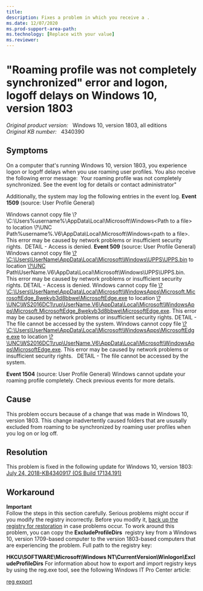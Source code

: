 ```yaml
---
title: 
description: Fixes a problem in which you receive a .
ms.date: 12/07/2020
ms.prod-support-area-path: 
ms.technology: [Replace with your value]
ms.reviewer: 
---
```

# "Roaming profile was not completely synchronized" error and logon, logoff delays on Windows 10, version 1803

_Original product version:_ &nbsp; Windows 10, version 1803, all editions  
_Original KB number:_ &nbsp; 4340390

## Symptoms

On a computer that's running Windows 10, version 1803, you experience logon or logoff delays when you use roaming user profiles. You also receive the following error message: 
Your roaming profile was not completely synchronized. See the event log for details or contact administrator"

Additionally, the system may log the following entries in the event log. **Event 1509** (source: User Profile General)

Windows cannot copy file \\?\C:\Users\%username%\AppData\Local\Microsoft\Windows\<Path to a file> to location \\?\UNC Path\%username%.V6\AppData\Local\Microsoft\Windows\<path to a file>. This error may be caused by network problems or insufficient security rights. 
DETAIL - Access is denied. **Event 509** (source: User Profile General)
 Windows cannot copy file [\\?\C:\Users\UserName\AppData\Local\Microsoft\Windows\UPPS\UPPS.bin](file://%3f/C:/Users/UserName/AppData/Local/Microsoft/Windows/UPPS/UPPS.bin) to location [\\?\UNC](file://%3f/UNC) Path\UserName.V6\AppData\Local\Microsoft\Windows\UPPS\UPPS.bin. This error may be caused by network problems or insufficient security rights. 
 DETAIL - Access is denied. 
 Windows cannot copy file [\\?\C:\Users\UserName\AppData\Local\Microsoft\WindowsApps\Microsoft.MicrosoftEdge_8wekyb3d8bbwe\MicrosoftEdge.exe](file://%3f/C:/Users/UserName/AppData/Local/Microsoft/WindowsApps/Microsoft.MicrosoftEdge_8wekyb3d8bbwe/MicrosoftEdge.exe) to location [\\?\UNC\WS2016DC1\rup\UserName.V6\AppData\Local\Microsoft\WindowsApps\Microsoft.MicrosoftEdge_8wekyb3d8bbwe\MicrosoftEdge.exe](file://%3f/UNC/WS2016DC1/rup/UserName.V6/AppData/Local/Microsoft/WindowsApps/Microsoft.MicrosoftEdge_8wekyb3d8bbwe/MicrosoftEdge.exe). This error may be caused by network problems or insufficient security rights. 
 DETAIL - The file cannot be accessed by the system. 
 Windows cannot copy file [\\?\C:\Users\UserName\AppData\Local\Microsoft\WindowsApps\MicrosoftEdge.exe](file://%3f/C:/Users/UserName/AppData/Local/Microsoft/WindowsApps/MicrosoftEdge.exe) to location [\\?\UNC\WS2016DC1\rup\UserName.V6\AppData\Local\Microsoft\WindowsApps\MicrosoftEdge.exe](file://%3f/UNC/WS2016DC1/rup/UserName.V6/AppData/Local/Microsoft/WindowsApps/MicrosoftEdge.exe). This error may be caused by network problems or insufficient security rights.  
DETAIL - The file cannot be accessed by the system. 

**Event 1504** (source: User Profile General)
 Windows cannot update your roaming profile completely. Check previous events for more details. 

## Cause

This problem occurs because of a change that was made in Windows 10, version 1803. This change inadvertently caused folders that are ususally excluded from roaming to be synchronized by roaming user profiles when you log on or log off. 

## Resolution

This problem is fixed in the following update for Windows 10, version 1803:
 [July 24, 2018-KB4340917 (OS Build 17134.191)](https://support.microsoft.com/help/4340917) 

## Workaround

**Important**  
Follow the steps in this section carefully. Serious problems might occur if you modify the registry incorrectly. Before you modify it, [back up the registry for restoration](https://support.microsoft.com/help/322756) in case problems occur.
To work around this problem, you can copy the **ExcludeProfileDirs**  registry key from a Windows 10, version 1709-based computer to the version 1803-based computers that are experiencing the problem. Full path to the registry key:

**HKCU\SOFTWARE\Microsoft\Windows NT\CurrentVersion\Winlogon\ExcludeProfileDirs** For information about how to export and import registry keys by using the reg.exe tool, see the following Windows IT Pro Center article:

[reg export](https://docs.microsoft.com/windows-server/administration/windows-commands/reg-export)
